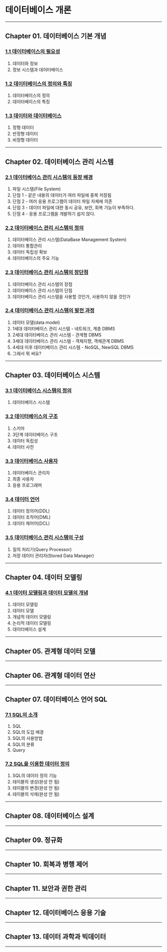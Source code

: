 

# 데이터베이스 개론

---

## Chapter 01. 데이터베이스 기본 개념

### <a href="Chapter 01. 데이터베이스 기본 개념/1.1 데이터베이스의 필요성.md" target="_blank">1.1 데이터베이스의 필요성</a>
1) 데이터와 정보
2) 정보 시스템과 데이터베이스

### <a href="Chapter 01. 데이터베이스 기본 개념/1.2 데이터베이스의 정의와 특징.md" target="_blank">1.2 데이터베이스의 정의와 특징</a>
1) 데이터베이스의 정의
2) 데이터베이스의 특징

### <a href="Chapter 01. 데이터베이스 기본 개념/1.3 데이터와 데이터베이스.md" target="_blank">1.3 데이터와 데이터베이스</a>
1) 정형 데이터
2) 반정형 데이터
3) 비정형 데이터

---

## Chapter 02. 데이터베이스 관리 시스템

### <a href="Chapter 02. 데이터베이스 관리 시스템/2.1 데이터베이스 관리 시스템의 등장 배경.md" target="_blank">2.1 데이터베이스 관리 시스템의 등장 배경</a>
1) 파일 시스템(File System)
2) 단점 1 - 같은 내용의 데이터가 여러 파일에 중복 저장됨
3) 단점 2 - 여러 응용 프로그램이 데이터 파일 자체에 의존
4) 단점 3 - 데이터 파일에 대한 동시 공유, 보안, 회복 기능이 부족하다.
5) 단점 4 - 응용 프로그램을 개발하기 쉽지 않다.

### <a href="Chapter 02. 데이터베이스 관리 시스템/2.2 데이터베이스 관리 시스템의 정의.md" target="_blank">2.2 데이터베이스 관리 시스템의 정의</a>
1) 데이터베이스 관리 시스템(DataBase Management System)
2) 데이터 통합관리
3) 데이터 독립성 확보
4) 데이터베이스의 주요 기능

### <a href="Chapter 02. 데이터베이스 관리 시스템/2.3 데이터베이스 관리 시스템의 장단점.md" target="_blank">2.3 데이터베이스 관리 시스템의 장단점</a>
1) 데이터베이스 관리 시스템의 장점
2) 데이터베이스 관리 시스템의 단점
3) 데이터베이스 관리 시스템을 사용할 것인가, 사용하지 않을 것인가

### <a href="Chapter 02. 데이터베이스 관리 시스템/2.4 데이터베이스 관리 시스템의 발전 과정.md" target="_blank">2.4 데이터베이스 관리 시스템의 발전 과정</a>
1) 데이터 모델(data model)
2) 1세대 데이터베이스 관리 시스템 - 네트워크, 계층 DBMS
3) 2세대 데이터베이스 관리 시스템 - 관계형 DBMS
4) 3세대 데이터베이스 관리 시스템 - 객체지향, 객체관계 DBMS
5) 4세대 이후 데이터베이스 관리 시스템 - NoSQL, NewSQL DBMS
6) 그래서 뭐 써요?

---

## Chapter 03. 데이터베이스 시스템

### <a href="Chapter 03. 데이터베이스 시스템/3.1 데이터베이스 시스템의 정의.md" target="_blank">3.1 데이터베이스 시스템의 정의</a>
1) 데이터베이스 시스템

### <a href="Chapter 03. 데이터베이스 시스템/3.2 데이터베이스의 구조.md" target="_blank">3.2 데이터베이스의 구조</a>
1) 스키마
2) 3단계 데이터베이스 구조
3) 데이터 독립성
4) 데이터 사전

### <a href="Chapter 03. 데이터베이스 시스템/3.3 데이터베이스 사용자.md" target="_blank">3.3 데이터베이스 사용자</a>
1) 데이터베이스 관리자
2) 최종 사용자
3) 응용 프로그래머

### <a href="Chapter 03. 데이터베이스 시스템/3.4 데이터 언어.md" target="_blank">3.4 데이터 언어</a>
1) 데이터 정의어(DDL)
2) 데이터 조작어(DML)
3) 데이터 제어어(DCL)

### <a href="Chapter 03. 데이터베이스 시스템/3.5 데이터베이스 관리 시스템의 구성.md" target="_blank">3.5 데이터베이스 관리 시스템의 구성</a>
1) 질의 처리기(Query Processor)
2) 저장 데이터 관리자(Stored Data Manager)

---

## Chapter 04. 데이터 모델링

### <a href="Chapter 04. 데이터베이스 모델링/4.1 데이터 모델링과 데이터 모델의 개념.md" target="_blank">4.1 데이터 모델링과 데이터 모델의 개념</a>
1) 데이터 모델링
2) 데이터 모델
3) 개념적 데이터 모델링
4) 논리적 데이터 모델링
5) 데이터베이스 설계

---

## Chapter 05. 관계형 데이터 모델

---

## Chapter 06. 관계형 데이터 연산

---

## Chapter 07. 데이터베이스 언어 SQL
### <a href="Chapter 07. 데이터베이스 언어 SQL/7.1 SQL의 소개.md" target="_blank">7.1 SQL의 소개</a>
1) SQL
2) SQL의 도입 배경
3) SQL의 사용방법
4) SQL의 분류
5) Query

### <a href="Chapter 07. 데이터베이스 언어 SQL/7.2 SQL을 이용한 데이터 정의.md" target="_blank">7.2 SQL을 이용한 데이터 정의</a>
1) SQL의 데이터 정의 기능
2) 테이블의 생성(완성 안 됨)
3) 테이블의 변경(완성 안 됨)
4) 테이블의 삭제(완성 안 됨)

---

## Chapter 08. 데이터베이스 설계

---

## Chapter 09. 정규화

---

## Chapter 10. 회복과 병행 제어

---

## Chapter 11. 보안과 권한 관리

---

## Chapter 12. 데이터베이스 응용 기술

---

## Chapter 13. 데이터 과학과 빅데이터

---